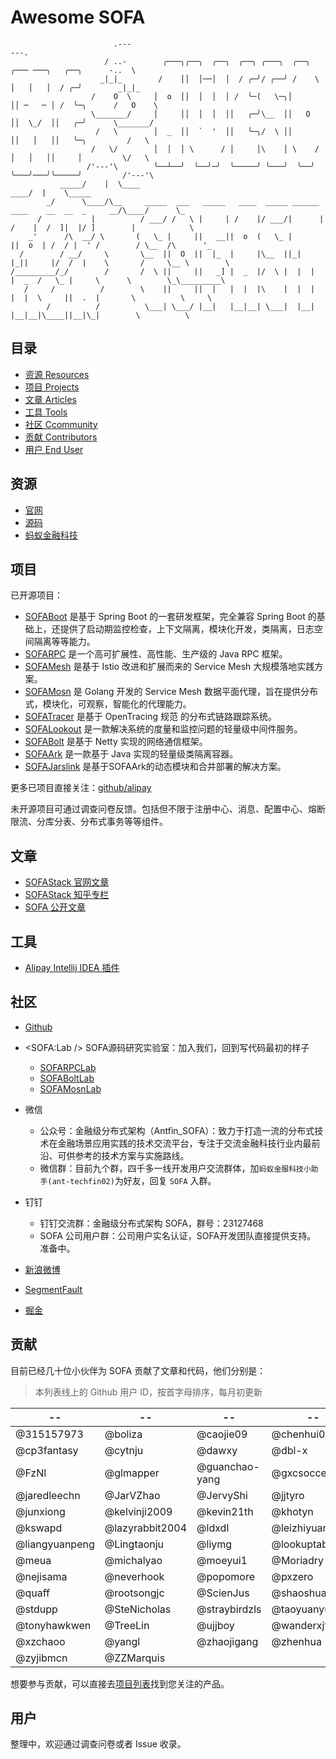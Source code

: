 # Awesome SOFA

```plain
                       .---                                                                 ---.
                     / ..-        ╭───╮╭──╮  ╭──╮  ╭──╮ ╭───╮  ╭──╮  ╭─── ───╮   ╭──╮      -..  \
                    _|_|_        /    ││  │──│  │  / ╭─╯/ ╭──╯ /    \ │   │   │  / ╭─╯        _|_|_
                  /    O  \     │  o  ││  │  │  │ /  ╰─(   \─╮│      ││ ─   ─ │ /  ╰─╮      /   O    \
                  \_______/     │     ││  │  │  ││   ╭─╯\__  ││   O  ││  \_/  ││   ╭─╯      \_______/
                   /   \        │  _  ││  `  '  ││   ╰─╮/  \ ││      ││   │   ││   ╰─╮         /   \
                  /   \/        │  │  │ \      / │     │\    │ \    / │   │   ││     │         \/   \
                 /'---'\        ╰──┴──╯  ╰──╯─╯  ╰─────╯ ╰───╯  ╰──╯  ╰───╯───╯╰─────╯         /'---'\
           _____/    |  \____                                                             ____/  |    \_____
        _/      \____/\__     _____  ___   _____   ____  _____ ______   ____    __  __  _     __/\____/      \_
      /           |          / ___/ /   \ |     | /    |/ ___/|      | /    |  /  ]|  |/ ]        |            \
    _'      /\  __/ \       (   \_ |     ||   __||  o  (   \_ |      ||  o  | /  / |  ' /        / \__  /\      '_
  /        / __/     \       \__  ||  O  ||  |_  |     |\__  ||_|  |_||     |/  /  |    \       /     \__ \        \
/_________/_/        /       /  \ ||     ||   _] |  _  |/  \ |  |  |  |  _  /   \_ |     \      \        \_\_________\
   /     /          /        \    ||     ||  |   |  |  |\    |  |  |  |  |  \     ||  .  |       \          \     \
        /          /          \___| \___/ |__|   |__|__| \___|  |__|  |__|__|\____||__|\_|        \          \
```

## 目录

- [资源 Resources](#resources)
- [项目 Projects](#projects)
- [文章 Articles](#articles)
- [工具 Tools](#tools)
- [社区 Ccommunity](#community)
- [贡献 Contributors](#contributors)
- [用户 End User](#enduser)

<span id="resources" />

## 资源

- [官网](http://www.sofastack.tech)
- [源码](https://github.com/alipay?q=sofa)
- [蚂蚁金融科技](https://www.cloud.alipay.com/products/SOFA)

<span id="projects" />

## 项目 

已开源项目：

- [SOFABoot](https://github.com/alipay/sofa-boot) 是基于 Spring Boot 的一套研发框架，完全兼容 Spring Boot 的基础上，还提供了启动期监控检查，上下文隔离，模块化开发，类隔离，日志空间隔离等等能力。
- [SOFARPC](https://github.com/alipay/sofa-rpc) 是一个高可扩展性、高性能、生产级的 Java RPC 框架。
- [SOFAMesh](https://github.com/alipay/sofa-mesh) 是基于 Istio 改进和扩展而来的 Service Mesh 大规模落地实践方案。
- [SOFAMosn](https://github.com/alipay/sofa-mosn) 是 Golang 开发的 Service Mesh 数据平面代理，旨在提供分布式，模块化，可观察，智能化的代理能力。
- [SOFATracer](https://github.com/alipay/sofa-tracer) 是基于 OpenTracing 规范 的分布式链路跟踪系统。
- [SOFALookout](https://github.com/alipay/sofa-lookout) 是一款解决系统的度量和监控问题的轻量级中间件服务。
- [SOFABolt](https://github.com/alipay/sofa-bolt) 是基于 Netty 实现的网络通信框架。
- [SOFAArk](https://github.com/alipay/sofa-ark) 是一款基于 Java 实现的轻量级类隔离容器。
- [SOFAJarslink](https://github.com/alipay/sofa-jarslink) 是基于SOFAArk的动态模块和合并部署的解决方案。

更多已项目直接关注：[github/alipay](https://github.com/alipay?q=sofa)

未开源项目可通过调查问卷反馈。包括但不限于注册中心、消息、配置中心、熔断限流、分库分表、分布式事务等等组件。

<span id="articles" />

## 文章

- [SOFAStack 官网文章](http://www.sofastack.tech/posts)
- [SOFAStack 知乎专栏](https://zhuanlan.zhihu.com/sofastack)
- [SOFA 公开文章](https://www.yuque.com/huarou/gd4szw)

<span id="tools" />

## 工具

- [Alipay Intellij IDEA 插件](https://github.com/alipay/alipay-intellij-plugin)

<span id="community" />

## 社区

- [Github](https://github.com/alipay/)
- <SOFA:Lab /> SOFA源码研究实验室：加入我们，回到写代码最初的样子
  - [SOFARPCLab](https://www.yuque.com/sofarpclab)
  - [SOFABoltLab](https://www.yuque.com/sofaboltlab)
  - [SOFAMosnLab](https://www.yuque.com/sofamosn)
- 微信
  - 公众号：金融级分布式架构（Antfin_SOFA）：致力于打造一流的分布式技术在金融场景应用实践的技术交流平台，专注于交流金融科技行业内最前沿、可供参考的技术方案与实施路线。
  - 微信群：目前九个群，四千多一线开发用户交流群体，加`蚂蚁金服科技小助手(ant-techfin02)`为好友，回复 `SOFA` 入群。
- 钉钉
  - 钉钉交流群：金融级分布式架构 SOFA，群号：23127468
  - SOFA 公司用户群：公司用户实名认证，SOFA开发团队直接提供支持。 准备中。
- [新浪微博](https://weibo.com/sofastack)

- [SegmentFault](https://segmentfault.com/t/sofa)
- [掘金](https://juejin.im/user/5a42596ff265da43062b06e8)

<span id="contributors" />

## 贡献

目前已经几十位小伙伴为 SOFA 贡献了文章和代码，他们分别是：
> 本列表线上的 Github 用户 ID，按首字母排序，每月初更新

| -- | -- | -- | -- | -- |
| -- | -- | -- | -- | -- |
| @315157973 | @boliza | @caojie09 | @chenhui0212 | @choleraehyq |
| @cp3fantasy | @cytnju | @dawxy | @dbl-x | @eonezhang |
| @FzNl | @glmapper | @guanchao-yang | @gxcsoccer | @huangyunbin |
| @jaredleechn | @JarVZhao | @JervyShi | @jjtyro | @JoeKerouac |
| @junxiong | @kelvinji2009 | @kevin21th | @khotyn | @kiral |
| @kswapd | @lazyrabbit2004 | @ldxdl | @leizhiyuan | @leyou240 |
| @liangyuanpeng | @Lingtaonju | @liymg | @lookuptable | @luyiisme |
| @meua | @michalyao | @moeyui1 | @Moriadry | @NeGnail |
| @nejisama | @neverhook | @popomore | @pxzero | @QilongZhang |
| @quaff | @rootsongjc | @ScienJus | @shaoshuai0102 | @skyao |
| @stdupp | @SteNicholas | @straybirdzls | @taoyuanyuan | @tinycedar |
| @tonyhawkwen | @TreeLin | @ujjboy | @wanderxjtu | @xmtsui |
| @xzchaoo | @yangl | @zhaojigang | @zhenhua | @zorkeAccount |
| @zyjibmcn | @ZZMarquis | | | |

想要参与贡献，可以直接去[项目列表](#projects)找到您关注的产品。

<span id="enduser" />

## 用户

整理中，欢迎通过调查问卷或者 Issue 收录。
